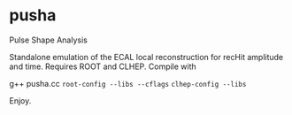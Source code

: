 pusha
=====

Pulse Shape Analysis

Standalone emulation of the ECAL local reconstruction for recHit amplitude and time.
Requires ROOT and CLHEP.
Compile with

   g++ pusha.cc `root-config --libs --cflags` `clhep-config --libs`

Enjoy.
